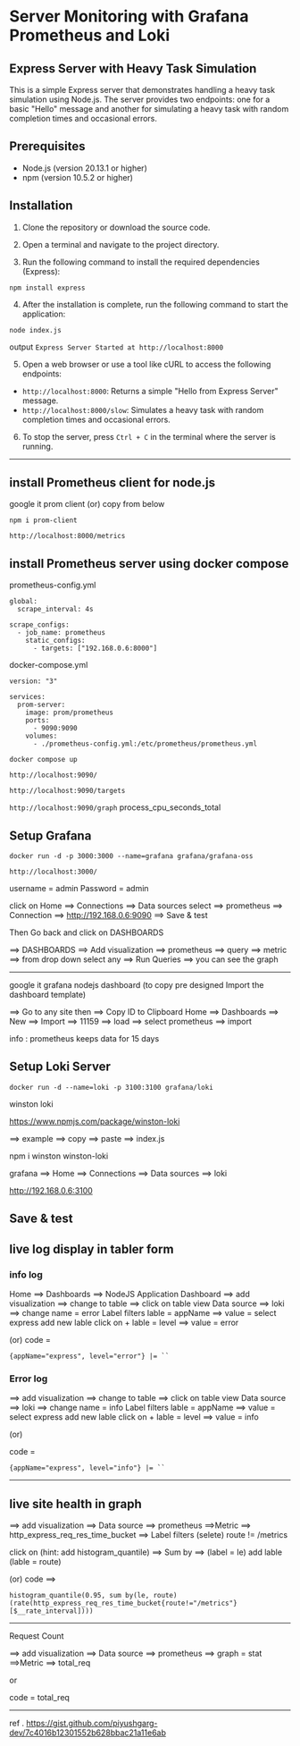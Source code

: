 # Server Monitoring with Grafana Prometheus and Loki
## Express Server with Heavy Task Simulation

This is a simple Express server that demonstrates handling a heavy task simulation using Node.js. The server provides two endpoints: one for a basic "Hello" message and another for simulating a heavy task with random completion times and occasional errors.

## Prerequisites

- Node.js (version 20.13.1 or higher)
- npm (version 10.5.2 or higher)

## Installation

1. Clone the repository or download the source code.

2. Open a terminal and navigate to the project directory.

3. Run the following command to install the required dependencies (Express):

```
npm install express
```

4. After the installation is complete, run the following command to start the application:

```
node index.js
```

output
`Express Server Started at http://localhost:8000`

5. Open a web browser or use a tool like cURL to access the following endpoints:

- `http://localhost:8000`: Returns a simple "Hello from Express Server" message.
- `http://localhost:8000/slow`: Simulates a heavy task with random completion times and occasional errors.

6. To stop the server, press `Ctrl + C` in the terminal where the server is running.


------------------------------------------------------------------
## install Prometheus client for node.js
google it prom client (or) copy from below 
```
npm i prom-client
```
```
http://localhost:8000/metrics
```
## install Prometheus server using docker compose

prometheus-config.yml
```
global:
  scrape_interval: 4s

scrape_configs:
  - job_name: prometheus
    static_configs:
      - targets: ["192.168.0.6:8000"]
```
docker-compose.yml
```
version: "3"

services:
  prom-server:
    image: prom/prometheus
    ports:
      - 9090:9090
    volumes:
      - ./prometheus-config.yml:/etc/prometheus/prometheus.yml
```
```
docker compose up
```

`http://localhost:9090/`

`http://localhost:9090/targets`

`http://localhost:9090/graph` process_cpu_seconds_total

## Setup Grafana

```
docker run -d -p 3000:3000 --name=grafana grafana/grafana-oss
```

`http://localhost:3000/`

username = admin
Password = admin

click on Home ==> Connections ==> Data sources 
select ==> prometheus ==> Connection ==> http://192.168.0.6:9090
==> Save & test

Then Go back and click on DASHBOARDS

==> DASHBOARDS ==> Add visualization ==> prometheus ==> query ==> metric ==> from drop down select any ==> Run Queries ==> you can see the graph 

-----------------------------------------------------------------------
google it grafana nodejs dashboard (to copy pre designed Import the dashboard template)

==> Go to any site then ==> Copy ID to Clipboard
Home ==> Dashboards ==> New ==> Import ==> 11159 ==> load 
==> select prometheus ==> import

info : prometheus keeps data for 15 days

## Setup Loki Server
```
docker run -d --name=loki -p 3100:3100 grafana/loki
```
winston loki

https://www.npmjs.com/package/winston-loki

==> example ==> copy ==> paste ==> index.js

npm i winston winston-loki


grafana ==> Home ==> Connections ==> Data sources ==> loki 

http://192.168.0.6:3100

Save & test
-----------------------------------------------------------------
## live log display in tabler form
### info log
Home ==> Dashboards ==> NodeJS Application Dashboard
==> add visualization ==> change to table 
==> click on table view
Data source ==> loki ==> change name = error 
Label filters lable = appName ==> value = select express
add new lable click on + lable = level ==> value = error

(or) code =
```
{appName="express", level="error"} |= ``
```
### Error log
==> add visualization ==> change to table 
==> click on table view
Data source ==> loki ==> change name = info
Label filters lable = appName ==> value = select express
add new lable click on + lable = level ==> value = info

(or)

code = 
```
{appName="express", level="info"} |= ``
```
-------------------------------------------------------------------------
## live site health in graph

==> add visualization ==> Data source ==> prometheus ==>Metric ==> http_express_req_res_time_bucket 
==> Label filters (selete) route != /metrics

click on (hint: add histogram_quantile)
==> Sum by ==> (label = le) add lable (lable = route)  

(or)  code ==>
 ```
 histogram_quantile(0.95, sum by(le, route) (rate(http_express_req_res_time_bucket{route!="/metrics"}[$__rate_interval])))
```
-----------------------------------------------------------------------------
Request Count

==> add visualization ==> Data source ==> prometheus ==> graph = stat
==>Metric ==> total_req 

or 

code = total_req

----------------------------------------------------------------------------------
ref . https://gist.github.com/piyushgarg-dev/7c4016b12301552b628bbac21a11e6ab